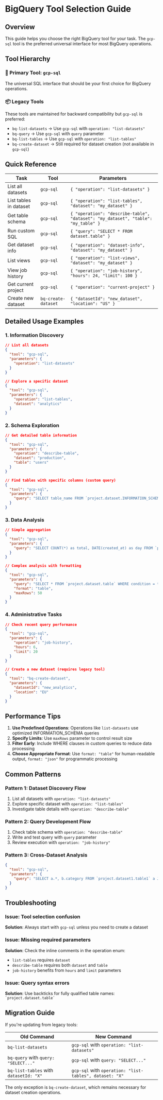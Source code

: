 # BigQuery Tool Selection Guide

## Overview

This guide helps you choose the right BigQuery tool for your task. The `gcp-sql` tool is the preferred universal interface for most BigQuery operations.

## Tool Hierarchy

### 🌟 Primary Tool: `gcp-sql`
The universal SQL interface that should be your first choice for BigQuery operations.

### 📦 Legacy Tools
These tools are maintained for backward compatibility but `gcp-sql` is preferred:
- `bq-list-datasets` → Use `gcp-sql` with `operation: "list-datasets"`
- `bq-query` → Use `gcp-sql` with `query` parameter
- `bq-list-tables` → Use `gcp-sql` with `operation: "list-tables"`
- `bq-create-dataset` → Still required for dataset creation (not available in `gcp-sql`)

## Quick Reference

| Task | Tool | Parameters |
|------|------|------------|
| List all datasets | `gcp-sql` | `{ "operation": "list-datasets" }` |
| List tables in dataset | `gcp-sql` | `{ "operation": "list-tables", "dataset": "my_dataset" }` |
| Get table schema | `gcp-sql` | `{ "operation": "describe-table", "dataset": "my_dataset", "table": "my_table" }` |
| Run custom SQL | `gcp-sql` | `{ "query": "SELECT * FROM dataset.table" }` |
| Get dataset info | `gcp-sql` | `{ "operation": "dataset-info", "dataset": "my_dataset" }` |
| List views | `gcp-sql` | `{ "operation": "list-views", "dataset": "my_dataset" }` |
| View job history | `gcp-sql` | `{ "operation": "job-history", "hours": 24, "limit": 100 }` |
| Get current project | `gcp-sql` | `{ "operation": "current-project" }` |
| Create new dataset | `bq-create-dataset` | `{ "datasetId": "new_dataset", "location": "US" }` |

## Detailed Usage Examples

### 1. Information Discovery
```json
// List all datasets
{
  "tool": "gcp-sql",
  "parameters": {
    "operation": "list-datasets"
  }
}

// Explore a specific dataset
{
  "tool": "gcp-sql",
  "parameters": {
    "operation": "list-tables",
    "dataset": "analytics"
  }
}
```

### 2. Schema Exploration
```json
// Get detailed table information
{
  "tool": "gcp-sql",
  "parameters": {
    "operation": "describe-table",
    "dataset": "production",
    "table": "users"
  }
}

// Find tables with specific columns (custom query)
{
  "tool": "gcp-sql",
  "parameters": {
    "query": "SELECT table_name FROM `project.dataset.INFORMATION_SCHEMA.COLUMNS` WHERE column_name = 'user_id'"
  }
}
```

### 3. Data Analysis
```json
// Simple aggregation
{
  "tool": "gcp-sql",
  "parameters": {
    "query": "SELECT COUNT(*) as total, DATE(created_at) as day FROM `project.dataset.events` GROUP BY day ORDER BY day DESC LIMIT 7"
  }
}

// Complex analysis with formatting
{
  "tool": "gcp-sql",
  "parameters": {
    "query": "SELECT * FROM `project.dataset.table` WHERE condition = true",
    "format": "table",
    "maxRows": 50
  }
}
```

### 4. Administrative Tasks
```json
// Check recent query performance
{
  "tool": "gcp-sql",
  "parameters": {
    "operation": "job-history",
    "hours": 6,
    "limit": 20
  }
}

// Create a new dataset (requires legacy tool)
{
  "tool": "bq-create-dataset",
  "parameters": {
    "datasetId": "new_analytics",
    "location": "EU"
  }
}
```

## Performance Tips

1. **Use Predefined Operations**: Operations like `list-datasets` use optimized INFORMATION_SCHEMA queries
2. **Specify Limits**: Use `maxRows` parameter to control result size
3. **Filter Early**: Include WHERE clauses in custom queries to reduce data processing
4. **Choose Appropriate Format**: Use `format: "table"` for human-readable output, `format: "json"` for programmatic processing

## Common Patterns

### Pattern 1: Dataset Discovery Flow
1. List all datasets with `operation: "list-datasets"`
2. Explore specific dataset with `operation: "list-tables"`
3. Investigate table details with `operation: "describe-table"`

### Pattern 2: Query Development Flow
1. Check table schema with `operation: "describe-table"`
2. Write and test query with `query` parameter
3. Review execution with `operation: "job-history"`

### Pattern 3: Cross-Dataset Analysis
```json
{
  "tool": "gcp-sql",
  "parameters": {
    "query": "SELECT a.*, b.category FROM `project.dataset1.table1` a JOIN `project.dataset2.table2` b ON a.id = b.id"
  }
}
```

## Troubleshooting

### Issue: Tool selection confusion
**Solution**: Always start with `gcp-sql` unless you need to create a dataset

### Issue: Missing required parameters
**Solution**: Check the inline comments in the operation enum:
- `list-tables` requires `dataset`
- `describe-table` requires both `dataset` and `table`
- `job-history` benefits from `hours` and `limit` parameters

### Issue: Query syntax errors
**Solution**: Use backticks for fully qualified table names: `` `project.dataset.table` ``

## Migration Guide

If you're updating from legacy tools:

| Old Command | New Command |
|-------------|-------------|
| `bq-list-datasets` | `gcp-sql` with `operation: "list-datasets"` |
| `bq-query` with `query: "SELECT..."` | `gcp-sql` with `query: "SELECT..."` |
| `bq-list-tables` with `datasetId: "X"` | `gcp-sql` with `operation: "list-tables", dataset: "X"` |

The only exception is `bq-create-dataset`, which remains necessary for dataset creation operations.